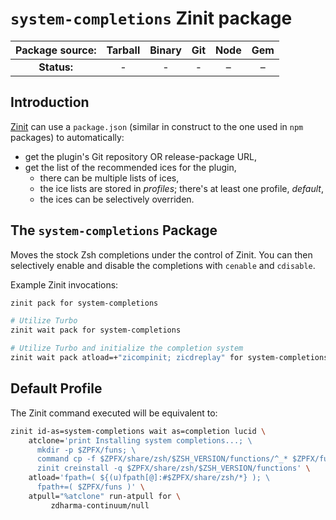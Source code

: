 # `system-completions` Zinit package

| **Package source:** | Tarball | Binary | Git | Node | Gem |
| :-----------------: | :-----: | :----: | :-: | :--: | :-: |
|     **Status:**     |    -    |   -    |  -  |  –   |  –  |

## Introduction

[Zinit](https://github.com/zdharma-continuum/zinit) can use a `package.json` (similar in construct to the one used in
`npm` packages) to automatically:

- get the plugin's Git repository OR release-package URL,
- get the list of the recommended ices for the plugin,
  - there can be multiple lists of ices,
  - the ice lists are stored in *profiles*; there's at least one profile, *default*,
  - the ices can be selectively overriden.

## The `system-completions` Package

Moves the stock Zsh completions under the control of Zinit. You can then selectively enable and disable the completions
with `cenable` and `cdisable`.

Example Zinit invocations:

```zsh
zinit pack for system-completions

# Utilize Turbo
zinit wait pack for system-completions

# Utilize Turbo and initialize the completion system
zinit wait pack atload=+"zicompinit; zicdreplay" for system-completions
```

## Default Profile

The Zinit command executed will be equivalent to:

```zsh
zinit id-as=system-completions wait as=completion lucid \
    atclone='print Installing system completions...; \
      mkdir -p $ZPFX/funs; \
      command cp -f $ZPFX/share/zsh/$ZSH_VERSION/functions/^_* $ZPFX/funs; \
      zinit creinstall -q $ZPFX/share/zsh/$ZSH_VERSION/functions' \
    atload='fpath=( ${(u)fpath[@]:#$ZPFX/share/zsh/*} ); \
      fpath+=( $ZPFX/funs )' \
    atpull="%atclone" run-atpull for \
         zdharma-continuum/null
```

<!-- vim:set ft=markdown tw=80 fo+=an1 autoindent: -->
